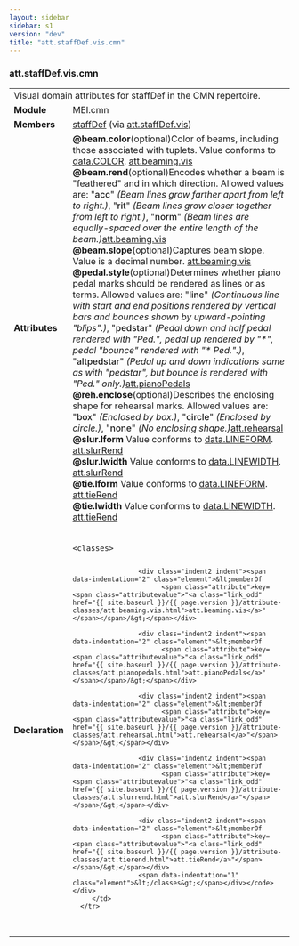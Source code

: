 ```yaml
---
layout: sidebar
sidebar: s1
version: "dev"
title: "att.staffDef.vis.cmn"
---
```

<div class="classSpec att">
   <h3 id="att.staffDef.vis.cmn">att.staffDef.vis.cmn</h3>
   <table class="wovenodd">
      <tr>
         <td colspan="2" class="wovenodd-col2">Visual domain attributes for staffDef in the CMN repertoire.</td>
      </tr>
      <tr>
         <td class="wovenodd-col1"><strong>Module</strong></td>
         <td class="wovenodd-col2">MEI.cmn</td>
      </tr>
      <tr>
         <td class="wovenodd-col1"><strong>Members</strong></td>
         <td class="wovenodd-col2">
            <div class="parent">
               <div><a class="link_odd_elementSpec" href="{{ site.baseurl }}/{{ page.version }}/elements/staffdef.html">staffDef</a><span> (via <a class="link_odd_classSpec" href="{{ site.baseurl }}/{{ page.version }}/attribute-classes/att.staffdef.vis.html">att.staffDef.vis</a>)</span></div>
            </div>
         </td>
      </tr>
      <tr>
         <td class="wovenodd-col1"><strong>Attributes</strong></td>
         <td class="wovenodd-col2">
            <div class="attributeDef"><span class="attribute"><strong>@beam.color</strong></span><span class="attributeUsage">(optional)</span><span class="attributeDesc">Color of beams, including those associated with tuplets.</span>
               Value conforms to <a class="link_odd_classSpec" href="{{ site.baseurl }}/{{ page.version }}/data-types/data.color.html">data.COLOR</a>.
               <span class="attributeClasses"><a class="link_odd" href="{{ site.baseurl }}/{{ page.version }}/attribute-classes/att.beaming.vis.html">att.beaming.vis</a></span></div>
            <div class="attributeDef"><span class="attribute"><strong>@beam.rend</strong></span><span class="attributeUsage">(optional)</span><span class="attributeDesc">Encodes whether a beam is "feathered" and in which direction.</span>
               Allowed values are:
               "<span style="font-weight: 500;">acc</span>" <i>(Beam lines grow farther apart from left to right.)</i>,  "<span style="font-weight: 500;">rit</span>" <i>(Beam lines grow closer together from left to right.)</i>,  "<span style="font-weight: 500;">norm</span>" <i>(Beam lines are equally-spaced over the entire length of the beam.)</i><span class="attributeClasses"><a class="link_odd" href="{{ site.baseurl }}/{{ page.version }}/attribute-classes/att.beaming.vis.html">att.beaming.vis</a></span></div>
            <div class="attributeDef"><span class="attribute"><strong>@beam.slope</strong></span><span class="attributeUsage">(optional)</span><span class="attributeDesc">Captures beam slope.</span>
               Value is a decimal number.
               <span class="attributeClasses"><a class="link_odd" href="{{ site.baseurl }}/{{ page.version }}/attribute-classes/att.beaming.vis.html">att.beaming.vis</a></span></div>
            <div class="attributeDef"><span class="attribute"><strong>@pedal.style</strong></span><span class="attributeUsage">(optional)</span><span class="attributeDesc">Determines whether piano pedal marks should be rendered as lines or as terms.</span>
               Allowed values are:
               "<span style="font-weight: 500;">line</span>" <i>(Continuous line with start and end positions rendered by vertical bars and bounces
                  shown by upward-pointing "blips".)</i>,  "<span style="font-weight: 500;">pedstar</span>" <i>(Pedal down and half pedal rendered with "Ped.", pedal up rendered by "*", pedal
                  "bounce" rendered with "* Ped.".)</i>,  "<span style="font-weight: 500;">altpedstar</span>" <i>(Pedal up and down indications same as with "pedstar", but bounce is rendered with
                  "Ped." only.)</i><span class="attributeClasses"><a class="link_odd" href="{{ site.baseurl }}/{{ page.version }}/attribute-classes/att.pianopedals.html">att.pianoPedals</a></span></div>
            <div class="attributeDef"><span class="attribute"><strong>@reh.enclose</strong></span><span class="attributeUsage">(optional)</span><span class="attributeDesc">Describes the enclosing shape for rehearsal marks.</span>
               Allowed values are:
               "<span style="font-weight: 500;">box</span>" <i>(Enclosed by box.)</i>,  "<span style="font-weight: 500;">circle</span>" <i>(Enclosed by circle.)</i>,  "<span style="font-weight: 500;">none</span>" <i>(No enclosing shape.)</i><span class="attributeClasses"><a class="link_odd" href="{{ site.baseurl }}/{{ page.version }}/attribute-classes/att.rehearsal.html">att.rehearsal</a></span></div>
            <div class="attributeDef"><span class="attribute"><strong>@slur.lform</strong></span><span class="attributeDesc"></span>
               Value conforms to <a class="link_odd_classSpec" href="{{ site.baseurl }}/{{ page.version }}/data-types/data.lineform.html">data.LINEFORM</a>.
               <span class="attributeClasses"><a class="link_odd" href="{{ site.baseurl }}/{{ page.version }}/attribute-classes/att.slurrend.html">att.slurRend</a></span></div>
            <div class="attributeDef"><span class="attribute"><strong>@slur.lwidth</strong></span><span class="attributeDesc"></span>
               Value conforms to <a class="link_odd_classSpec" href="{{ site.baseurl }}/{{ page.version }}/data-types/data.linewidth.html">data.LINEWIDTH</a>.
               <span class="attributeClasses"><a class="link_odd" href="{{ site.baseurl }}/{{ page.version }}/attribute-classes/att.slurrend.html">att.slurRend</a></span></div>
            <div class="attributeDef"><span class="attribute"><strong>@tie.lform</strong></span><span class="attributeDesc"></span>
               Value conforms to <a class="link_odd_classSpec" href="{{ site.baseurl }}/{{ page.version }}/data-types/data.lineform.html">data.LINEFORM</a>.
               <span class="attributeClasses"><a class="link_odd" href="{{ site.baseurl }}/{{ page.version }}/attribute-classes/att.tierend.html">att.tieRend</a></span></div>
            <div class="attributeDef"><span class="attribute"><strong>@tie.lwidth</strong></span><span class="attributeDesc"></span>
               Value conforms to <a class="link_odd_classSpec" href="{{ site.baseurl }}/{{ page.version }}/data-types/data.linewidth.html">data.LINEWIDTH</a>.
               <span class="attributeClasses"><a class="link_odd" href="{{ site.baseurl }}/{{ page.version }}/attribute-classes/att.tierend.html">att.tieRend</a></span></div>
         </td>
      </tr>
      <tr>
         <td class="wovenodd-col1"><strong>Declaration</strong></td>
         <td class="wovenodd-col2">
            <div class="code" xml:space="preserve" data-lang="ODD"><code>
                  <div class="indent1 indent"><span data-indentation="1" class="element">&lt;classes&gt;</span>
                     
                     <div class="indent2 indent"><span data-indentation="2" class="element">&lt;memberOf
                           <span class="attribute">key=<span class="attributevalue">"<a class="link_odd" href="{{ site.baseurl }}/{{ page.version }}/attribute-classes/att.beaming.vis.html">att.beaming.vis</a>"</span></span>/&gt;</span></div>
                     
                     <div class="indent2 indent"><span data-indentation="2" class="element">&lt;memberOf
                           <span class="attribute">key=<span class="attributevalue">"<a class="link_odd" href="{{ site.baseurl }}/{{ page.version }}/attribute-classes/att.pianopedals.html">att.pianoPedals</a>"</span></span>/&gt;</span></div>
                     
                     <div class="indent2 indent"><span data-indentation="2" class="element">&lt;memberOf
                           <span class="attribute">key=<span class="attributevalue">"<a class="link_odd" href="{{ site.baseurl }}/{{ page.version }}/attribute-classes/att.rehearsal.html">att.rehearsal</a>"</span></span>/&gt;</span></div>
                     
                     <div class="indent2 indent"><span data-indentation="2" class="element">&lt;memberOf
                           <span class="attribute">key=<span class="attributevalue">"<a class="link_odd" href="{{ site.baseurl }}/{{ page.version }}/attribute-classes/att.slurrend.html">att.slurRend</a>"</span></span>/&gt;</span></div>
                     
                     <div class="indent2 indent"><span data-indentation="2" class="element">&lt;memberOf
                           <span class="attribute">key=<span class="attributevalue">"<a class="link_odd" href="{{ site.baseurl }}/{{ page.version }}/attribute-classes/att.tierend.html">att.tieRend</a>"</span></span>/&gt;</span></div>
                     <span data-indentation="1" class="element">&lt;/classes&gt;</span></div></code></div>
         </td>
      </tr>
   </table>
</div>